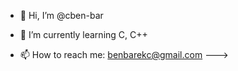 - 👋 Hi, I’m @cben-bar
<!---
- 👀 I’m interested in ...
--->
- 🌱 I’m currently learning C, C++
<!---
- 💞️ I’m looking to collaborate on ...
--->
- 📫 How to reach me: benbarekc@gmail.com
--->
<!---
cben-bar/cben-bar is a ✨ special ✨ repository because its `README.md` (this file) appears on your GitHub profile.
You can click the Preview link to take a look at your changes.
--->
